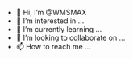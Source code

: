 - 👋 Hi, I’m @WMSMAX
- 👀 I’m interested in ...
- 🌱 I’m currently learning ...
- 💞️ I’m looking to collaborate on ...
- 📫 How to reach me ...

<!---
WMSMAX/WMSMAX is a ✨ special ✨ repository because its `README.md` (this file) appears on your GitHub profile.
You can click the Preview link to take a look at your changes.
--->
